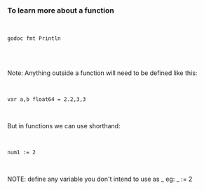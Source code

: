 ### To learn more about a function

<br />

```bash
godoc fmt Println
```


<br />
<br />

Note: Anything outside a function will need to be defined like this:

<br />

```golang
var a,b float64 = 2.2,3,3
```

<br />

But in functions we can use shorthand:

<br />

```golang
num1 := 2
```

<br />

NOTE: define any variable you don't intend to use as _ eg: _ := 2

<br />
<br />